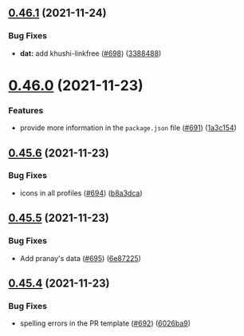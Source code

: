 ## [0.46.1](https://github.com/EddieHubCommunity/LinkFree/compare/v0.46.0...v0.46.1) (2021-11-24)


### Bug Fixes

* **dat:** add khushi-linkfree ([#698](https://github.com/EddieHubCommunity/LinkFree/issues/698)) ([3388488](https://github.com/EddieHubCommunity/LinkFree/commit/338848800bd967babb89abd321c8667864786e6d))



# [0.46.0](https://github.com/EddieHubCommunity/LinkFree/compare/v0.45.6...v0.46.0) (2021-11-23)


### Features

* provide more information in the `package.json` file ([#691](https://github.com/EddieHubCommunity/LinkFree/issues/691)) ([1a3c154](https://github.com/EddieHubCommunity/LinkFree/commit/1a3c154b517bddb3ed413c124267638316c704f5))



## [0.45.6](https://github.com/EddieHubCommunity/LinkFree/compare/v0.45.5...v0.45.6) (2021-11-23)


### Bug Fixes

* icons in all profiles ([#694](https://github.com/EddieHubCommunity/LinkFree/issues/694)) ([b8a3dca](https://github.com/EddieHubCommunity/LinkFree/commit/b8a3dca928723f5b37824460611e28792704ce9a))



## [0.45.5](https://github.com/EddieHubCommunity/LinkFree/compare/v0.45.4...v0.45.5) (2021-11-23)


### Bug Fixes

* Add pranay's data ([#695](https://github.com/EddieHubCommunity/LinkFree/issues/695)) ([6e87225](https://github.com/EddieHubCommunity/LinkFree/commit/6e872251ff2fb1940ce401088e6ac44b7c564587))



## [0.45.4](https://github.com/EddieHubCommunity/LinkFree/compare/v0.45.3...v0.45.4) (2021-11-23)


### Bug Fixes

* spelling errors in the PR template ([#692](https://github.com/EddieHubCommunity/LinkFree/issues/692)) ([6026ba9](https://github.com/EddieHubCommunity/LinkFree/commit/6026ba946fda6bd58bb0cc56607ae193434497c6))



